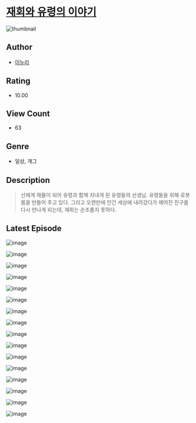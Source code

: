 # [재회와 유령의 이야기](https://comic.naver.com/challenge/list?titleId=810285)
![thumbnail](https://image-comic.pstatic.net/user_contents_data/challenge_comic/2023/05/23/upload_3559028103792911417_480x623.jpeg)

## Author
- [이누리](https://comic.naver.com/artistTitle?id=366856)

## Rating
- 10.00

## View Count
- 63

## Genre
- 일상, 개그

## Description
> 신에게 재물이 되어 유령과 함께 지내게 된 유령들의 선생님. 유령들을 위해 로봇 몸을 만들어 주고 있다. 그리고 오랜만에 인간 세상에 내려갔다가 헤어진 친구를 다시 만나게 되는데, 재회는 순조롭지 못하다.


## Latest Episode
![image](https://image-comic.pstatic.net/user_contents_data/challenge_comic/2023/05/23/366856/upload_3760897352918197300.jpeg)

![image](https://image-comic.pstatic.net/user_contents_data/challenge_comic/2023/05/23/366856/upload_7161113941150609458.jpeg)

![image](https://image-comic.pstatic.net/user_contents_data/challenge_comic/2023/05/23/366856/upload_4049974357314975799.jpeg)

![image](https://image-comic.pstatic.net/user_contents_data/challenge_comic/2023/05/23/366856/upload_7148163927572492854.jpeg)

![image](https://image-comic.pstatic.net/user_contents_data/challenge_comic/2023/05/23/366856/upload_3487021297877148001.jpeg)

![image](https://image-comic.pstatic.net/user_contents_data/challenge_comic/2023/05/23/366856/upload_7219329792765670968.jpeg)

![image](https://image-comic.pstatic.net/user_contents_data/challenge_comic/2023/05/23/366856/upload_3977301010948436528.jpeg)

![image](https://image-comic.pstatic.net/user_contents_data/challenge_comic/2023/05/23/366856/upload_3904732173296875365.jpeg)

![image](https://image-comic.pstatic.net/user_contents_data/challenge_comic/2023/05/23/366856/upload_3761409711626794337.jpeg)

![image](https://image-comic.pstatic.net/user_contents_data/challenge_comic/2023/05/23/366856/upload_3904959956934539312.jpeg)

![image](https://image-comic.pstatic.net/user_contents_data/challenge_comic/2023/05/23/366856/upload_4121410692135204707.jpeg)

![image](https://image-comic.pstatic.net/user_contents_data/challenge_comic/2023/05/23/366856/upload_7233734507486524215.jpeg)

![image](https://image-comic.pstatic.net/user_contents_data/challenge_comic/2023/05/23/366856/upload_3702579255442759987.jpeg)

![image](https://image-comic.pstatic.net/user_contents_data/challenge_comic/2023/05/23/366856/upload_4049406978397648484.jpeg)

![image](https://image-comic.pstatic.net/user_contents_data/challenge_comic/2023/05/23/366856/upload_4134643323957044324.jpeg)

![image](https://image-comic.pstatic.net/user_contents_data/challenge_comic/2023/05/23/366856/upload_7233965614542840628.jpeg)
